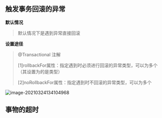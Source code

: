 ## 触发事务回滚的异常

**默认情况**

> 默认情况下是遇到异常直接回滚

**设置途径**

> @Transactional 注解
>
> [1]rollbackFor属性：指定遇到时必须进行回滚的异常类型，可以为多个（其设置为的是类型）
>
> [2]noRollbackFor属性：指定遇到时不回滚的异常类型，可以为多个

![image-20210324134104968](C:\Users\大梦\AppData\Roaming\Typora\typora-user-images\image-20210324134104968.png)

## 事物的超时